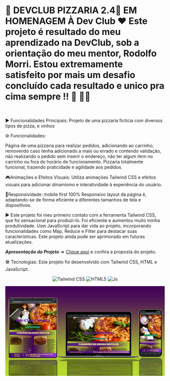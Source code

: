 <h1>🍕 DEVCLUB PIZZARIA 2.4🍕 EM HOMENAGEM À Dev Club ❤️ Este projeto é resultado do meu aprendizado na DevClub, sob a orientação do meu mentor, Rodolfo Morri. Estou extremamente satisfeito por mais um desafio concluído cada resultado e unico pra cima sempre !! 💪 🚀🌟</h1>
<br>

<p>▶️ Funcionalidades Principais: Projeto de uma pizzaria fictícia com diversos tipos de pizza, e vinhos 
  <br>
  
⚙️ Funcionalidades:

Página de uma pizzaria para realizar pedidos, adicionando ao carrinho, removendo caso tenha adicionado a mais ou errado e contendo validação, não realizando o pedido sem inserir o endereço, não ter algum item no carrinho ou fora do horário de funcionamento.
Pizzaria totalmente funcional, trazendo praticidade e agilidade aos pedidos.

🎮Animações e Efeitos Visuais: Utiliza animações Tailwind CSS e efeitos visuais para adicionar dinamismo e interatividade à experiência do usuário.

📱Responsividade: mobile first 100% Responsivo layout da página é, adaptando-se de forma eficiente a diferentes tamanhos de tela e dispositivos.


▶️ Este projeto foi meu primeiro contato com a ferramenta Tailwind CSS, que foi sensacional para produzi-lo. Foi eficiente e aumentou muito minha produtividade. Usei JavaScript para dar vida ao projeto, 
incorporando funcionalidades como Map, Reduce e Filter para destacar suas características. Este projeto ainda pode ser aprimorado em futuras atualizações.


***Apresentação do Projeto*** => [Clique aqui](https://devclub-pizzaria.netlify.app/) e confira a proposta do projeto.
                                    
 <p/>
🛠️ Tecnologias:
Este projeto foi desenvolvido com Tailwind CSS, HTML e JavaScript.

<p align="center">
  <img alt="Tailwind CSS" height="30" width="40" src="https://img.shields.io/badge/Tailwind_CSS-38B2AC?style=for-the-badge&logo=tailwind-css&logoColor=white">
  <img alt="HTML5" height="30" width="40" src="https://img.shields.io/badge/HTML5-E34F26?style=for-the-badge&logo=html5&logoColor=white">
  <img alt="Js" height="30" width="40" src="https://img.shields.io/badge/JavaScript-F7DF1E?style=for-the-badge&logo=javascript&logoColor=black">
</p>

<p align="center">
  <img src="https://github.com/Andradepadilhadev/PROJETO-DEVCLUB-PIZZARIA-2.4/blob/main/img/mokap-pizzaria.png?raw=true">

</p>
